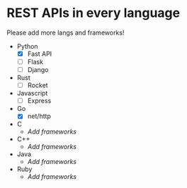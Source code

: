 # REST APIs in every language
Please add more langs and frameworks!

- Python
	- [x] Fast API
	- [ ] Flask
	- [ ] Django
- Rust
	- [ ] Rocket
- Javascript
	- [ ] Express
- Go
	- [x] net/http
- C
	- *Add frameworks*
- C++
 	- *Add frameworks*
- Java
	- *Add frameworks*
- Ruby
	- *Add frameworks*

